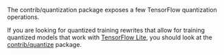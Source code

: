 The contrib/quantization package exposes a few TensorFlow quantization operations.

If you are looking for quantized training rewrites that allow for training
quantized models that work with
[TensorFlow Lite](https://www.tensorflow.org/lite/), you should look at
the [contrib/quantize](https://www.tensorflow.org/api_docs/python/tf/contrib/quantize)
package.
